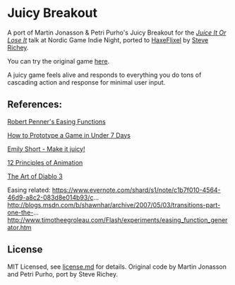 Juicy Breakout
==============

A port of Martin Jonasson & Petri Purho's Juicy Breakout for the [*Juice It Or Lose It*](http://www.youtube.com/watch?v=Fy0aCDmgnxg) talk at Nordic Game Indie Night, ported to [HaxeFlixel](http://www.haxeflixel.com) by [Steve Richey](https://github.com/steverichey).

You can try the original game [here](http://grapefrukt.com/f/games/juicy-breakout/).

A juicy game feels alive and responds to everything you do tons of cascading action and response for minimal user input. 

## References:

[Robert Penner's Easing Functions](http://www.robertpenner.com/easing/)

[How to Prototype a Game in Under 7 Days](http://www.gamasutra.com/view/feature/2438/how_to_prototype_a_game_in_under_7...)

[Emily Short - Make it juicy!](http://emshort.wordpress.com/2008/05/24/make-it-juicy/)

[12 Principles of Animation](http://minyos.its.rmit.edu.au/aim/a_notes/anim_principles.html)

[The Art of Diablo 3 ](http://gdcvault.com/play/1015306/The-Art-of-Diablo)

Easing related:
https://www.evernote.com/shard/s1/note/c1b7f010-4564-46d9-a8c2-083d8e014b93/c...
http://blogs.msdn.com/b/shawnhar/archive/2007/05/03/transitions-part-one-the-...
http://www.timotheegroleau.com/Flash/experiments/easing_function_generator.htm

## License

MIT Licensed, see [license.md](/license.md) for details. Original code by Martin Jonasson and Petri Purho, port by Steve Richey.
